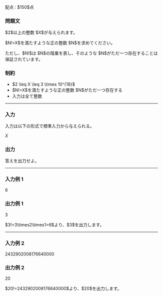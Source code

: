 
<div>

<span>

<span>

<p>
配点 : $150$点
</p>

<div>

<section>

### **問題文**

<p>
$2$以上の整数 $X$が与えられます。
</p>

<p>
$N!=X$を満たすような正の整数 $N$を求めてください。
</p>

<p>
ただし、$N!$は $N$の階乗を表し、そのような $N$がただ一つ存在することは保証されています。
</p>

</section>

</div>

<div>

<section>

### **制約**

<ul>

<li>
$2 \leq X \leq 3 \times 10^{18}$
</li>

<li>
$N!=X$を満たすような正の整数 $N$がただ一つ存在する
</li>

<li>
入力は全て整数
</li>

</ul>

</section>

</div>

---

<div>

<div>

<section>

### **入力**

<p>
入力は以下の形式で標準入力から与えられる。
</p>

<div>

$X$
</div>

</section>

</div>

<div>

<section>

### **出力**

<p>
答えを出力せよ。
</p>

</section>

</div>

</div>

---

<div>

<section>

### **入力例 1**

<div>

6

</div>

</section>

</div>

<div>

<section>

### **出力例 1**

<div>

3

</div>

<p>
$3!=3\times2\times1=6$より、$3$を出力します。
</p>

</section>

</div>

---

<div>

<section>

### **入力例 2**

<div>

2432902008176640000

</div>

</section>

</div>

<div>

<section>

### **出力例 2**

<div>

20

</div>

<p>
$20!=2432902008176640000$より、$20$を出力します。
</p>

</section>

</div>

</span>

</span>

</div>
